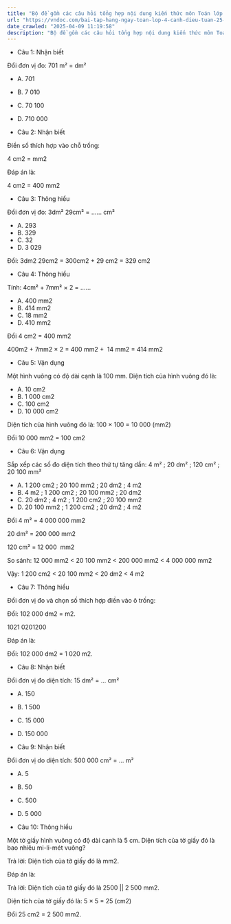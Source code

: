 ```yaml
---
title: "Bộ đề gồm các câu hỏi tổng hợp nội dung kiến thức môn Toán lớp 4 đã học ở Tuần 25 trong chương trình Toán lớp 4 Tập 2  sách Cánh Diều, giúp các em ôn tập và luyện giải các dạng bài tập Toán lớp 4. Mời các em cùng luyện tập."
url: "https://vndoc.com/bai-tap-hang-ngay-toan-lop-4-canh-dieu-tuan-25-thu-2-337859"
date_crawled: "2025-04-09 11:19:58"
description: "Bộ đề gồm các câu hỏi tổng hợp nội dung kiến thức môn Toán lớp 4 đã học ở Tuần 25 trong chương trình Toán lớp 4 Tập 2  sách Cánh Diều, giúp các em ôn tập và luyện giải các dạng bài tập Toán lớp 4. Mời các em cùng luyện tập."
---
```


* Câu 1:  Nhận biết

Đổi đơn vị đo: 701 m² = dm²

  * A. 701 
  * B. 7 010 
  * C. 70 100 
  * D. 710 000 



* Câu 2:  Nhận biết

Điền số thích hợp vào chỗ trống:

4 cm2 =  mm2

Đáp án là:

4 cm2 = 400 mm2

* Câu 3:  Thông hiểu

Đổi đơn vị đo: 3dm² 29cm² = …… cm²

  * A. 293 
  * B. 329 
  * C. 32 
  * D. 3 029 



Đổi: 3dm2 29cm2 = 300cm2 \+ 29 cm2 = 329 cm2

* Câu 4:  Thông hiểu

Tính: 4cm² + 7mm² × 2 = ......

  * A. 400 mm2
  * B. 414 mm2
  * C. 18 mm2
  * D. 410 mm2



Đổi 4 cm2 = 400 mm2

400m2 \+ 7mm2 × 2 = 400 mm2 +  14 mm2 = 414 mm2

* Câu 5:  Vận dụng

Một hình vuông có độ dài cạnh là 100 mm. Diện tích của hình vuông đó là:

  * A. 10 cm2
  * B. 1 000 cm2
  * C. 100 cm2
  * D. 10 000 cm2



Diện tích của hình vuông đó là: 100 × 100 = 10 000 (mm2)

Đổi 10 000 mm2 = 100 cm2

* Câu 6:  Vận dụng

Sắp xếp các số đo diện tích theo thứ tự tăng dần: 4 m² ; 20 dm² ; 120 cm² ; 20 100 mm²

  * A. 1 200 cm2 ; 20 100 mm2 ; 20 dm2 ; 4 m2
  * B. 4 m2 ; 1 200 cm2 ; 20 100 mm2 ; 20 dm2
  * C. 20 dm2 ; 4 m2 ; 1 200 cm2 ; 20 100 mm2
  * D. 20 100 mm2 ; 1 200 cm2 ; 20 dm2 ; 4 m2



Đổi 4 m² = 4 000 000 mm2

20 dm² = 200 000 mm2

120 cm² = 12 000  mm2

So sánh: 12 000 mm2 < 20 100 mm2 < 200 000 mm2 < 4 000 000 mm2

Vậy: 1 200 cm2 < 20 100 mm2 < 20 dm2 < 4 m2

* Câu 7:  Thông hiểu

Đổi đơn vị đo và chọn số thích hợp điền vào ô trống:

Đổi: 102 000 dm2 =  m2.

1021 0201200

Đáp án là:

Đổi: 102 000 dm2 = 1 020 m2.

* Câu 8:  Nhận biết

Đổi đơn vị đo diện tích: 15 dm² = ... cm²

  * A. 150 
  * B. 1 500 
  * C. 15 000 
  * D. 150 000 



* Câu 9:  Nhận biết

Đổi đơn vị do diện tích: 500 000 cm² = ... m²

  * A. 5 
  * B. 50 
  * C. 500 
  * D. 5 000 



* Câu 10:  Thông hiểu

Một tờ giấy hình vuông có độ dài cạnh là 5 cm. Diện tích của tờ giấy đó là bao nhiêu mi-li-mét vuông?

Trả lời: Diện tích của tờ giấy đó là  mm2.

Đáp án là:

Trả lời: Diện tích của tờ giấy đó là 2500 || 2 500 mm2.

Diện tích của tờ giấy đó là: 5 × 5 = 25 (cm2)

Đổi 25 cm2 = 2 500 mm2.
